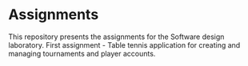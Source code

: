 # Assignments
This repository presents the assignments for the Software design laboratory.
First assignment - Table tennis application for creating and managing tournaments and player accounts.

